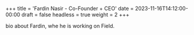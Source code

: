 +++
title = 'Fardin Nasir - Co-Founder + CEO'
date = 2023-11-16T14:12:00-00:00
draft = false
headless = true
weight = 2
+++

bio about Fardin, whe he is working on Field.
